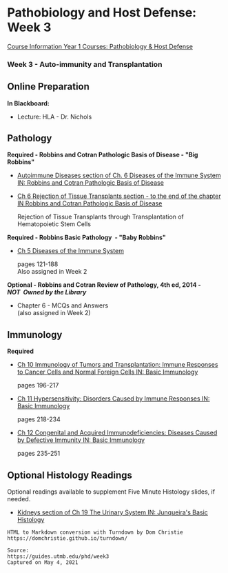 # Pathobiology and Host Defense: Week 3

[Course Information Year 1 Courses: Pathobiology & Host Defense](/usmle/phd/course-information.md)

### Week 3 - Auto-immunity and Transplantation

## Online Preparation

**In Blackboard:**

*   Lecture: HLA - Dr. Nichols

## Pathology

**Required - Robbins and Cotran Pathologic Basis of Disease - "Big Robbins"**

*   [Autoimmune Diseases section of Ch. 6 Diseases of the Immune System IN: Robbins and Cotran Pathologic Basis of Disease](http://libux.utmb.edu/login?url=https://www.clinicalkey.com/#!/content/book/3-s2.0-B9780323531139000066?scrollTo=%23hl0002505)
    
*   [Ch 6 Rejection of Tissue Transplants section - to the end of the chapter IN Robbins and Cotran Pathologic Basis of Disease](http://libux.utmb.edu/login?url=https://www.clinicalkey.com/#!/content/book/3-s2.0-B9780323531139000066?scrollTo=%23hl0003115)
    
    Rejection of Tissue Transplants through Transplantation of Hematopoietic Stem Cells
    

**Required - Robbins Basic Pathology  - "Baby Robbins"**

*   [Ch 5 Diseases of the Immune System](http://libux.utmb.edu/login?url=https://www.clinicalkey.com/#!/content/book/3-s2.0-B9780323353175000053)
    
    pages 121-188  
    Also assigned in Week 2
    

**Optional - Robbins and Cotran Review of Pathology, 4th ed, 2014 -_NOT_  _Owned by the Library_**

*   Chapter 6 - MCQs and Answers  
    (also assigned in Week 2)

## Immunology

**Required**

*   [Ch 10 Immunology of Tumors and Transplantation: Immune Responses to Cancer Cells and Normal Foreign Cells IN: Basic Immunology](http://libux.utmb.edu/login?url=https://www.clinicalkey.com/#!/content/book/3-s2.0-B9780323549431000106)
    
    pages 196-217
    
*   [Ch 11 Hypersensitivity: Disorders Caused by Immune Responses IN: Basic Immunology](http://libux.utmb.edu/login?url=https://www.clinicalkey.com/#!/content/book/3-s2.0-B9780323549431000118)
    
    pages 218-234
    
*   [Ch 12 Congenital and Acquired Immunodeficiencies: Diseases Caused by Defective Immunity IN: Basic Immunology](http://libux.utmb.edu/login?url=https://www.clinicalkey.com/#!/content/book/3-s2.0-B978032354943100012X)
    
    pages 235-251
    

## Optional Histology Readings

Optional readings available to supplement Five Minute Histology slides, if needed.

*   [Kidneys section of Ch 19 The Urinary System IN: Junqueira's Basic Histology](http://libux.utmb.edu/login?url=https://accessmedicine.mhmedical.com/content.aspx?bookid=2430&sectionid=190286342#1160663115)

```
HTML to Markdown conversion with Turndown by Dom Christie
https://domchristie.github.io/turndown/

Source:
https://guides.utmb.edu/phd/week3
Captured on May 4, 2021
```
